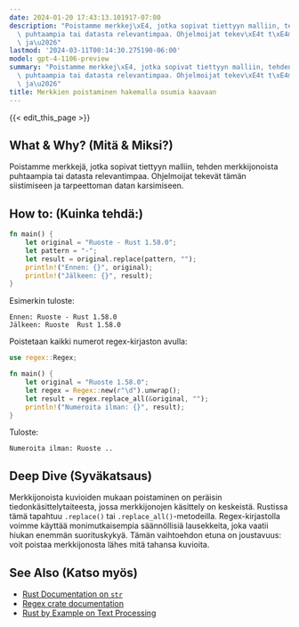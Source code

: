 ```yaml
---
date: 2024-01-20 17:43:13.101917-07:00
description: "Poistamme merkkej\xE4, jotka sopivat tiettyyn malliin, tehden merkkijonoista\
  \ puhtaampia tai datasta relevantimpaa. Ohjelmoijat tekev\xE4t t\xE4m\xE4n siistimiseen\
  \ ja\u2026"
lastmod: '2024-03-11T00:14:30.275190-06:00'
model: gpt-4-1106-preview
summary: "Poistamme merkkej\xE4, jotka sopivat tiettyyn malliin, tehden merkkijonoista\
  \ puhtaampia tai datasta relevantimpaa. Ohjelmoijat tekev\xE4t t\xE4m\xE4n siistimiseen\
  \ ja\u2026"
title: Merkkien poistaminen hakemalla osumia kaavaan
---
```


{{< edit_this_page >}}

## What & Why? (Mitä & Miksi?)
Poistamme merkkejä, jotka sopivat tiettyyn malliin, tehden merkkijonoista puhtaampia tai datasta relevantimpaa. Ohjelmoijat tekevät tämän siistimiseen ja tarpeettoman datan karsimiseen.

## How to: (Kuinka tehdä:)
```Rust
fn main() {
    let original = "Ruoste - Rust 1.58.0";
    let pattern = "-";
    let result = original.replace(pattern, "");
    println!("Ennen: {}", original);
    println!("Jälkeen: {}", result);
}
```

Esimerkin tuloste:
```
Ennen: Ruoste - Rust 1.58.0
Jälkeen: Ruoste  Rust 1.58.0
```

Poistetaan kaikki numerot regex-kirjaston avulla:
```Rust
use regex::Regex;

fn main() {
    let original = "Ruoste 1.58.0";
    let regex = Regex::new(r"\d").unwrap();
    let result = regex.replace_all(&original, "");
    println!("Numeroita ilman: {}", result);
}
```

Tuloste:
```
Numeroita ilman: Ruoste ..
```

## Deep Dive (Syväkatsaus)
Merkkijonoista kuvioiden mukaan poistaminen on peräisin tiedonkäsittelytaiteesta, jossa merkkijonojen käsittely on keskeistä. Rustissa tämä tapahtuu `.replace()` tai `.replace_all()`-metodeilla. Regex-kirjastolla voimme käyttää monimutkaisempia säännöllisiä lausekkeita, joka vaatii hiukan enemmän suorituskykyä. Tämän vaihtoehdon etuna on joustavuus: voit poistaa merkkijonosta lähes mitä tahansa kuvioita.

## See Also (Katso myös)
- [Rust Documentation on `str`](https://doc.rust-lang.org/std/primitive.str.html)
- [Regex crate documentation](https://docs.rs/regex)
- [Rust by Example on Text Processing](https://doc.rust-lang.org/stable/rust-by-example/std/str.html)

